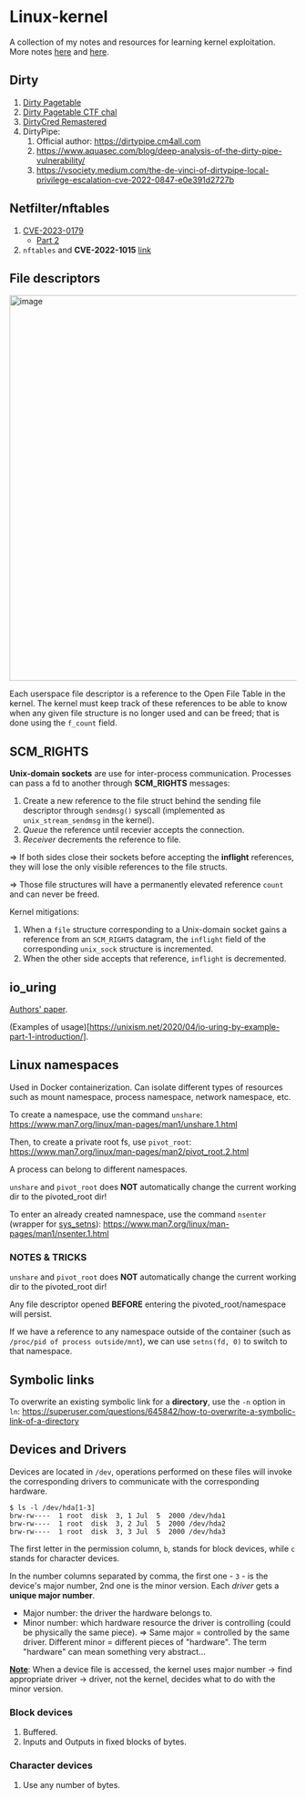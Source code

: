 # Linux-kernel
A collection of my notes and resources for learning kernel exploitation.
More notes [here](https://docs.google.com/document/d/1d-h7NJf2IDDT5ifg9XitlXnJHNWhDX12U-yUVZCRowM/edit?usp=sharing) and [here](https://www.notion.so/Kernel-exploit-notebook-79acde7c62bb4c49ac21641b507d5c77?pvs=4).

## Dirty
1. [Dirty Pagetable](https://yanglingxi1993.github.io/dirty_pagetable/dirty_pagetable.html)
2. [Dirty Pagetable CTF chal](https://ptr-yudai.hatenablog.com/entry/2023/12/08/093606)
3. [DirtyCred Remastered](https://exploiter.dev/blog/2022/CVE-2022-2602.html)
4. DirtyPipe:
   1. Official author: https://dirtypipe.cm4all.com
   2. https://www.aquasec.com/blog/deep-analysis-of-the-dirty-pipe-vulnerability/
   3. https://vsociety.medium.com/the-de-vinci-of-dirtypipe-local-privilege-escalation-cve-2022-0847-e0e391d2727b
  

## Netfilter/nftables
1. [CVE-2023-0179](https://betrusted.it/blog/64-bytes-and-a-rop-chain-part-1/)
   * [Part 2](https://betrusted.it/blog/64-bytes-and-a-rop-chain-part-2/)
2. `nftables` and **CVE-2022-1015** [link](https://blog.dbouman.nl/2022/04/02/How-The-Tables-Have-Turned-CVE-2022-1015-1016/#5-cve-2022-1016)
  

## File descriptors
<img width="677" alt="image" src="https://github.com/wechicken456/Linux-kernel/assets/55309735/704a3479-c4e6-42b1-a9dd-790ddf884cca">

Each userspace file descriptor is a reference to the Open File Table in the kernel. The kernel must keep track of these references to be able to know when any given file structure is no longer used and can be freed; that is done using the ```f_count``` field.

## SCM_RIGHTS
**Unix-domain sockets** are use for inter-process communication. Processes can pass a fd to another through **SCM_RIGHTS** messages:

1. Create a new reference to the file struct behind the sending file descriptor through ```sendmsg()``` syscall (implemented as ```unix_stream_sendmsg``` in the kernel).
2. *Queue* the reference until recevier accepts the connection.
3. *Receiver* decrements the reference to file.

=> If both sides close their sockets before accepting the **inflight** references, they will lose the only visible references to the file structs.

=> Those file structures will have a permanently elevated reference ```count``` and can never be freed. 

Kernel mitigations:
1. When a ```file``` structure corresponding to a Unix-domain socket gains a reference from an ```SCM_RIGHTS``` datagram, the ```inflight``` field of the corresponding ```unix_sock``` structure is incremented.
2. When the other side accepts that reference, ```inflight``` is decremented.

## io_uring
[Authors' paper](https://kernel.dk/io_uring.pdf).

(Examples of usage)[https://unixism.net/2020/04/io-uring-by-example-part-1-introduction/].


## Linux namespaces
Used in Docker containerization. Can isolate different types of resources such as mount namespace, process namespace, network namespace, etc.

To create a namespace, use the command ```unshare```: 
https://www.man7.org/linux/man-pages/man1/unshare.1.html

Then, to create a private root fs, use ```pivot_root```:
https://www.man7.org/linux/man-pages/man2/pivot_root.2.html

A process can belong to different namespaces.

```unshare``` and ```pivot_root``` does **NOT** automatically change the current working dir to the pivoted_root dir!

To enter an already created namnespace, use the command ```nsenter``` (wrapper for [sys_setns](https://www.man7.org/linux/man-pages/man2/setns.2.html)):
https://www.man7.org/linux/man-pages/man1/nsenter.1.html


### NOTES & TRICKS
```unshare``` and ```pivot_root``` does **NOT** automatically change the current working dir to the pivoted_root dir!


Any file descriptor opened **BEFORE** entering the pivoted_root/namespace will persist.

If we have a reference to any namespace outside of the container (such as ```/proc/pid of process outside/mnt```), we can use ```setns(fd, 0)``` to switch to that namespace.


## Symbolic links
To overwrite an existing symbolic link for a **directory**, use the ```-n``` option in ```ln```: https://superuser.com/questions/645842/how-to-overwrite-a-symbolic-link-of-a-directory

## Devices and Drivers
Devices are located in `/dev`, operations performed on these files will invoke the corresponding drivers to communicate with the corresponding hardware.

```
$ ls -l /dev/hda[1-3]
brw-rw----  1 root  disk  3, 1 Jul  5  2000 /dev/hda1
brw-rw----  1 root  disk  3, 2 Jul  5  2000 /dev/hda2
brw-rw----  1 root  disk  3, 3 Jul  5  2000 /dev/hda3
```
The first letter in the permission column, `b`, stands for block devices, while `c` stands for character devices.

In the number columns separated by comma, the first one - `3` - is the device's major number, 2nd one is the minor version. Each *driver* gets a **unique major number**.
   - Major number: the driver the hardware belongs to.
   - Minor number: which hardware resource the driver is controlling (could be physically the same piece).
=> Same major = controlled by the same driver. Different minor = different pieces of "hardware". The term "hardware" can mean something very abstract...

<ins>**Note**</ins>: When a device file is accessed, the kernel uses major number -> find appropriate driver -> driver, not the kernel, decides what to do with the minor version.


### Block devices
1. Buffered.
2. Inputs and Outputs in fixed blocks of bytes.

### Character devices
1. Use any number of bytes.
